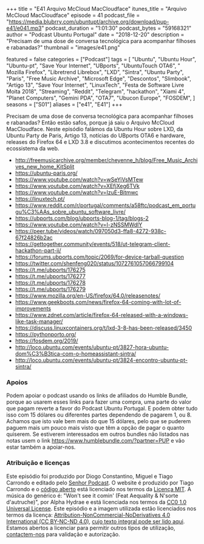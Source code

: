 +++
title = "E41 Arquivo McCloud MacCloudface"
itunes_title = "Arquivo McCloud MacCloudface"
episode = 41
podcast_file = "https://media.blubrry.com/ubuntupt/archive.org/download/pup-e41/e041.mp3"
podcast_duration = "1:01:30"
podcast_bytes = "59168321"
author = "Podcast Ubuntu Portugal"
date = "2018-12-20"
description = "Precisam de uma dose de conversa tecnológica para acompanhar filhoses e rabanadas?"
thumbnail = "images/e41.png"

featured = false
categories = ["Podcast"]
tags = [
  "Ubuntu",
  "Ubuntu Hour",
  "Ubuntu-pt",
  "Save Your Internet",
  "UBports",
  "UbuntuTouch OTA6",
  " Mozilla Firefox",
  "Libretrend Librebox",
  "LXD",
  "Sintra",
  "Ubuntu Party",
  "Paris",
  "Free Music Archive",
  "Microsoft Edge",
  "Descontos",
  "Slimbook",
  "Artigo 13",
  "Save Your Internet",
  "LinuxTech",
  "Festa de Software Livre Moita 2018",
  "Streaming",
  "Reddit",
  "Telegram",
  "hackathon",
  "Xiami 4",
  "Planet Computers",
  "Gemini PDA",
  "OTA7",
  "Ubucon Europe",
  "FOSDEM",
]
seasons = ["S01"]
aliases = ["e41", "E41"]
+++

Precisam de uma dose de conversa tecnológica para acompanhar filhoses e rabanadas?
Então estão safos, porque já saiu o Arquivo McCloud MacCloudface.
Neste episódio falámos da Ubuntu Hour sobre LXD, da Ubuntu Party de Paris, Artigo 13, notícias do UBports OTA6 e hardware, releases do Firefox 64 e LXD 3.8 e discutimos acontecimentos recentes do ecossistema da web.

* http://freemusicarchive.org/member/cheyenne_h/blog/Free_Music_Archives_new_home_KitSplit
* https://ubuntu-paris.org/
* https://www.youtube.com/watch?v=wSeYiVsMTew
* https://www.youtube.com/watch?v=XEfjXeg6TVk
* https://www.youtube.com/watch?v=IzuE-Bitmwc
* https://linuxtech.pt/
* https://www.reddit.com/r/portugal/comments/a58ftc/podcast_em_portugu%C3%AAs_sobre_ubuntu_software_livre/
* https://ubports.com/blog/ubports-blog-1/tag/blogs-2
* https://www.youtube.com/watch?v=I-zNSSMWdIY
* https://peer.tube/videos/watch/097050d3-ffa8-4272-938c-67f24826b2ac
* https://gettogether.community/events/518/ut-telegram-client-hackathon-part-ii/
* https://forums.ubports.com/topic/2069/for-device-tarball-question
* https://twitter.com/shenfeng020/status/1072761057066799104
* https://t.me/ubports/176275
* https://t.me/ubports/176277
* https://t.me/ubports/176278
* https://t.me/ubports/176279
* https://www.mozilla.org/en-US/firefox/64.0/releasenotes/
* https://www.geekboots.com/news/firefox-64-coming-with-lot-of-improvements
* https://www.zdnet.com/article/firefox-64-released-with-a-windows-like-task-manager/
* https://discuss.linuxcontainers.org/t/lxd-3-8-has-been-released/3450
* https://pythonporto.org/
* https://fosdem.org/2019/
* http://loco.ubuntu.com/events/ubuntu-pt/3827-hora-ubuntu-dom%C3%B3tica-com-o-homeassistant-sintra/
* http://loco.ubuntu.com/events/ubuntu-pt/3824-encontro-ubuntu-pt-sintra/


### Apoios
Podem apoiar o podcast usando os links de afiliados do Humble Bundle, porque ao usarem esses links para fazer uma compra, uma parte do valor que pagam reverte a favor do Podcast Ubuntu Portugal.
E podem obter tudo isso com 15 dólares ou diferentes partes dependendo de pagarem 1, ou 8.
Achamos que isto vale bem mais do que 15 dólares, pelo que se puderem paguem mais um pouco mais visto que têm a opção de pagar o quanto quiserem.
Se estiverem interessados em outros bundles não listados nas notas usem o link https://www.humblebundle.com/?partner=PUP e vão estar também a apoiar-nos.

### Atribuição e licenças
Este episódio foi produzido por Diogo Constantino, Miguel e Tiago Carrondo e editado pelo [Senhor Podcast](https://senhorpodcast.pt/).
O website é produzido por Tiago Carrondo e o [código aberto](https://gitlab.com/podcastubuntuportugal/website) está licenciado nos termos da [Licença MIT](https://gitlab.com/podcastubuntuportugal/website/main/LICENSE).
A música do genérico é: "Won't see it comin' (Feat Aequality & N'sorte d'autruche)", por Alpha Hydrae e está licenciada nos termos da [CC0 1.0 Universal License](https://creativecommons.org/publicdomain/zero/1.0/).
Este episódio e a imagem utilizada estão licenciados nos termos da licença: [Attribution-NonCommercial-NoDerivatives 4.0 International (CC BY-NC-ND 4.0)](https://creativecommons.org/licenses/by-nc-nd/4.0/), [cujo texto integral pode ser lido aqui](https://creativecommons.org/licenses/by-nc-nd/4.0/legalcode). Estamos abertos a licenciar para permitir outros tipos de utilização, [contactem-nos](https://podcastubuntuportugal.org/contactos) para validação e autorização.

